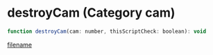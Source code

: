 # destroyCam (Category cam)

```js
function destroyCam(cam: number, thisScriptCheck: boolean): void
```

[filename](destroyCam_m.md ':include')